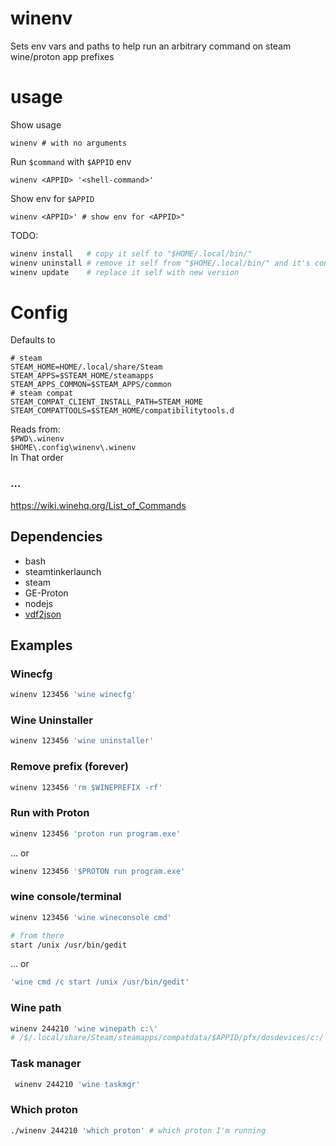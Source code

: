 # winenv

Sets env vars and paths to help run an arbitrary command on steam wine/proton app prefixes

# usage  
Show usage
```
winenv # with no arguments
```

Run ```$command``` with ```$APPID``` env
```
winenv <APPID> '<shell-command>'
```
Show env for ```$APPID```
```
winenv <APPID>' # show env for <APPID>" 
```
 
TODO:
```bash
winenv install   # copy it self to "$HOME/.local/bin/"
winenv uninstall # remove it self from "$HOME/.local/bin/" and it's config from "$HOME/.config/winenv"
winenv update    # replace it self with new version
```

# Config
Defaults to 
```
# steam
STEAM_HOME=HOME/.local/share/Steam
STEAM_APPS=$STEAM_HOME/steamapps
STEAM_APPS_COMMON=$STEAM_APPS/common
# steam compat
STEAM_COMPAT_CLIENT_INSTALL_PATH=STEAM_HOME
STEAM_COMPATTOOLS=$STEAM_HOME/compatibilitytools.d
```
Reads from:  
```$PWD\.winenv```  
```$HOME\.config\winenv\.winenv```  
In That order


 ### ...

 https://wiki.winehq.org/List_of_Commands

## Dependencies

- bash
- steamtinkerlaunch
- steam
- GE-Proton
- nodejs
- [vdf2json](https://github.com/d10221/vdf2json)

## Examples

### Winecfg

```bash
winenv 123456 'wine winecfg'
```

### Wine Uninstaller

```bash
winenv 123456 'wine uninstaller'
```

### Remove prefix (forever)

```bash
winenv 123456 'rm $WINEPREFIX -rf'
```

### Run with Proton 

```bash
winenv 123456 'proton run program.exe'
``` 
... or 

```bash
winenv 123456 '$PROTON run program.exe'
```

### wine console/terminal
```bash
winenv 123456 'wine wineconsole cmd'
```

```bash
# from there 
start /unix /usr/bin/gedit
```
 ... or 

```bash
'wine cmd /c start /unix /usr/bin/gedit'
```

### Wine path

```bash
winenv 244210 'wine winepath c:\' 
# /$/.local/share/Steam/steamapps/compatdata/$APPID/pfx/dosdevices/c:/'
```

### Task manager

```bash
 winenv 244210 'wine taskmgr'
 ```

 ### Which proton

 ```bash
 ./winenv 244210 'which proton' # which proton I'm running
 ```